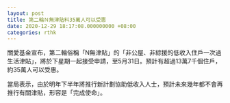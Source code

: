 ```yaml
---
layout: post
title: 第二輪Ｎ無津貼料35萬人可以受惠
date: 2020-12-29 18:17:08.000000000 +08:00
categories: rthk
---
```


關愛基金宣布，第二輪俗稱「N無津貼」的「非公屋、非綜援的低收入住戶一次過生活津貼」，將於下星期一起接受申請，至5月31日。預計有超過13萬7千個住戶，約35萬人可以受惠。

當局表示，由於明年下半年將推行新計劃協助低收入人士，預計未來幾年都不會再推行有關津貼，形容是「完成使命」。
